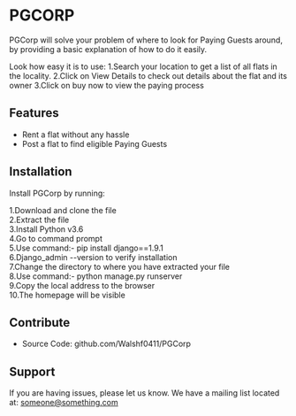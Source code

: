 PGCORP
========

PGCorp will solve your problem of where to look for Paying Guests around,
by providing a basic explanation of how to do it easily.

Look how easy it is to use:
	1.Search your location to get a list of all flats in the locality.
	2.Click on View Details to check out details about the flat and its owner
	3.Click on buy now to view the paying process

Features
--------

- Rent a flat without any hassle
- Post a flat to find eligible Paying Guests

Installation
------------

Install PGCorp by running:

1.Download and clone the file<br>
2.Extract the file <br>
3.Install Python v3.6 <br>
4.Go to command prompt <br>
5.Use command:- pip install django==1.9.1<br> 
6.Django_admin --version to verify installation <br>
7.Change the directory to where you have extracted your file<br> 
8.Use command:- python manage.py runserver <br>
9.Copy the local address to the browser <br>
10.The homepage will be visible <br>

Contribute
----------

- Source Code: github.com/Walshf0411/PGCorp

Support
-------

If you are having issues, please let us know.
We have a mailing list located at: someone@something.com

